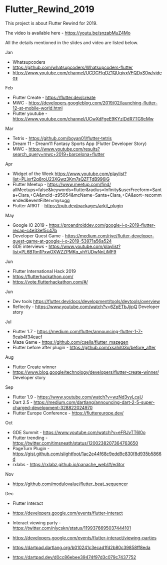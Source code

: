# Flutter_Rewind_2019
This project is about Flutter Rewind for 2019.

The video is available here - https://youtu.be/snzabMuZ4Mo

All the details mentioned in the slides and video are listed below.

Jan
 - Whatsupcoders
 - https://github.com/whatsupcoders/Whatsupcoders-flutter
- https://www.youtube.com/channel/UCDCFIqDZ1QUqivxVFQDxS0w/videos
 
 
 Feb
  - Flutter Create  - https://flutter.dev/create
  - MWC - https://developers.googleblog.com/2019/02/launching-flutter-12-at-mobile-world.html
  - Flutter youtube - https://www.youtube.com/channel/UCwXdFgeE9KYzlDdR7TG9cMw
  
  Mar
   - Tetris - https://github.com/boyan01/flutter-tetris
   - Dream 11 - Dream11 Fantasy Sports App (Flutter Developer Story)
   - MWC - https://www.youtube.com/results?search_query=mwc+2019+barcelona+flutter
   
  Apr
   - Widget of the Week https://www.youtube.com/playlist?list=PLjxrf2q8roU23XGwz3Km7sQZFTdB996iG
   - Flutter Meetup - https://www.meetup.com/find/  allMeetups=false&keywords=flutter&radius=Infinity&userFreeform=Santa+Clara,+CA&mcId=z95054&mcName=Santa+Clara,+CA&sort=recommended&eventFilter=mysugg
   - Flutter ARKIT - https://pub.dev/packages/arkit_plugin
	
  May 
   - Google IO 2019  - https://proandroiddev.com/google-i-o-2019-flutter-recap-c4e33ef5c47b
   - Developer Quest Game - https://medium.com/rive/flutter-developer-quest-game-at-google-i-o-2019-53971a56a524
   - GDE interviews - https://www.youtube.com/playlist?list=PL6BTtm1PxwOXWZZPMKq_vhYUDwNnLiMF9
	 
  Jun 
   - Flutter International Hack 2019		
   - https://flutterhackathon.com/
   - https://vote.flutterhackathon.com/#/
  
  Jun 
   - Dev tools https://flutter.dev/docs/development/tools/devtools/overview
   - Reflectly - https://www.youtube.com/watch?v=6ZpETbJjipQ Developer story
	 
  Jul 
   - Flutter 1.7 - https://medium.com/flutter/announcing-flutter-1-7-9cab4f34eacf
   - Maze Game - https://github.com/csells/flutter_mazegen
   - Flutter before after plugin  - https://github.com/xsahil03x/before_after
	 
  Aug 
   - Flutter Create winner 
   - https://www.blog.google/technology/developers/flutter-create-winner/  Developer story

  Sep 
   - Flutter 1.9 - https://www.youtube.com/watch?v=wzNd3yyLcaU
   - Dart 2.5 - https://medium.com/dartlang/announcing-dart-2-5-super-charged-development-328822024970
   - Flutter Europe Conference  - https://fluttereurope.dev/
	   
  Oct 
   - GDE Summit  - https://www.youtube.com/watch?v=eFRJvTT6l0o
   - Flutter trending - https://twitter.com/timsneath/status/1200238207364763650
   - PageTurn Plugin - https://gist.github.com/slightfoot/1ac2e44f68c9edd9c830f8d935b5866d
   - rxlabs - https://rxlabz.github.io/panache_web/#/editor
	   
  Nov 
   - https://github.com/modulovalue/flutter_beat_sequencer
  
  Dec 
   - Flutter Interact 
   - https://developers.google.com/events/flutter-interact
   - Interact viewing party  - https://twitter.com/nlycskn/status/1199376695037444101
   - https://developers.google.com/events/flutter-interact/viewing-parties
      
   - https://dartpad.dartlang.org/b010241c3ecad1fd2b80c39858ff8eda
   - https://dartpad.dev/d0cc86ebee39474f97d3c079c7437752
